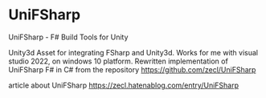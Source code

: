 # UniFSharp
UniFSharp - F# Build Tools for Unity

Unity3d Asset for integrating FSharp and Unity3d.
Works for me with visual studio 2022, on windows 10 platform.
Rewritten implementation of UniFSharp F# in C# from the repository https://github.com/zecl/UniFSharp

article about UniFSharp https://zecl.hatenablog.com/entry/UniFSharp
